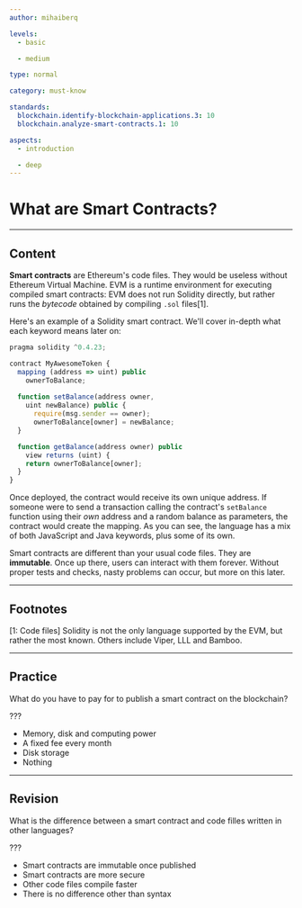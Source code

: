 ```yaml
---
author: mihaiberq

levels:
  - basic

  - medium

type: normal

category: must-know

standards:
  blockchain.identify-blockchain-applications.3: 10
  blockchain.analyze-smart-contracts.1: 10

aspects:
  - introduction

  - deep
---
```


# What are Smart Contracts?

---

## Content

**Smart contracts** are Ethereum's code files. They would be useless without Ethereum Virtual Machine. EVM is a runtime environment for executing compiled smart contracts: EVM does not run Solidity directly, but rather runs the *bytecode* obtained by compiling `.sol` files[1].

Here's an example of a Solidity smart contract. We'll cover in-depth what each keyword means later on:
```javascript
pragma solidity ^0.4.23;

contract MyAwesomeToken {
  mapping (address => uint) public 
    ownerToBalance;
    
  function setBalance(address owner,
    uint newBalance) public {
      require(msg.sender == owner);
      ownerToBalance[owner] = newBalance;
  }

  function getBalance(address owner) public
    view returns (uint) {
    return ownerToBalance[owner];
  }
}
```
Once deployed, the contract would receive its own unique address. If someone were to send a transaction calling the contract's `setBalance` function using their *own* address and a random balance as parameters, the contract would create the mapping. As you can see, the language has a mix of both JavaScript and Java keywords, plus some of its own.

Smart contracts are different than your usual code files. They are **immutable**. Once up there, users can interact with them forever. Without proper tests and checks, nasty problems can occur, but more on this later.

---
## Footnotes
[1: Code files]
Solidity is not the only language supported by the EVM, but rather the most known. Others include Viper, LLL and Bamboo.

---

## Practice

What do you have to pay for to publish a smart contract on the blockchain?

???

* Memory, disk and computing power
* A fixed fee every month
* Disk storage
* Nothing

---

## Revision

What is the difference between a smart contract and code filles written in other languages?

???

* Smart contracts are immutable once published
* Smart contracts are more secure
* Other code files compile faster
* There is no difference other than syntax
